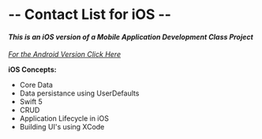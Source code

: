 # -- Contact List for iOS --
#### _This is an iOS version of a Mobile Application Development Class Project_ 
_[For the Android Version Click Here ](https://github.com/LoganLee95/Contact-List-Android)_

**iOS Concepts:**
- Core Data
- Data persistance using UserDefaults
- Swift 5
- CRUD
- Application Lifecycle in iOS
- Building UI's using XCode




